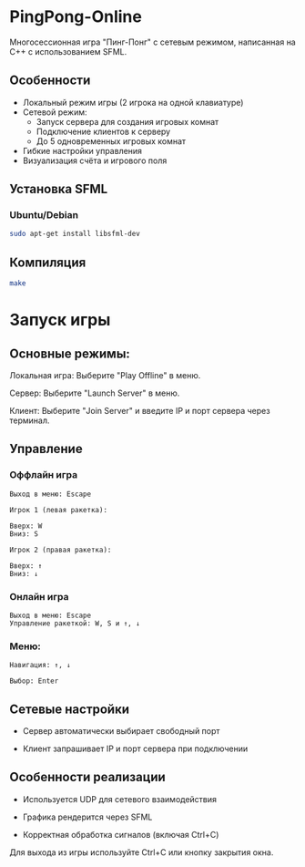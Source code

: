 # PingPong-Online

Многосессионная игра "Пинг-Понг" с сетевым режимом, написанная на C++ с использованием SFML.

## Особенности
- Локальный режим игры (2 игрока на одной клавиатуре)
- Сетевой режим:
  - Запуск сервера для создания игровых комнат
  - Подключение клиентов к серверу
  - До 5 одновременных игровых комнат
- Гибкие настройки управления
- Визуализация счёта и игрового поля

## Установка SFML

### Ubuntu/Debian
```bash
sudo apt-get install libsfml-dev
```

## Компиляция
```bash
make
```

# Запуск игры

## Основные режимы:

Локальная игра: Выберите "Play Offline" в меню.

Сервер: Выберите "Launch Server" в меню.

Клиент: Выберите "Join Server" и введите IP и порт сервера через терминал.

## Управление
### Оффлайн игра
    Выход в меню: Escape

    Игрок 1 (левая ракетка):

    Вверх: W
    Вниз: S

    Игрок 2 (правая ракетка):

    Вверх: ↑
    Вниз: ↓

### Онлайн игра
    Выход в меню: Escape
    Управление ракеткой: W, S и ↑, ↓

### Меню:

    Навигация: ↑, ↓

    Выбор: Enter


## Сетевые настройки
- Сервер автоматически выбирает свободный порт

- Клиент запрашивает IP и порт сервера при подключении


## Особенности реализации
- Используется UDP для сетевого взаимодействия

- Графика рендерится через SFML

- Корректная обработка сигналов (включая Ctrl+C)

Для выхода из игры используйте Ctrl+C или кнопку закрытия окна.
